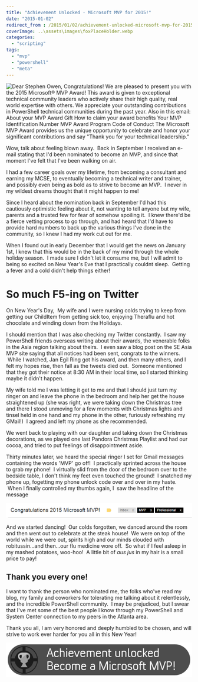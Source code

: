 ```yaml
---
title: "Achievement Unlocked - Microsoft MVP for 2015!"
date: "2015-01-02"
redirect_from : /2015/01/02/achievement-unlocked-microsoft-mvp-for-2015
coverImage: ..\assets\images\foxPlaceHolder.webp
categories: 
  - "scripting"
tags: 
  - "mvp"
  - "powershell"
  - "meta"
---
```


![Dear Stephen Owen,  Congratulations! We are pleased to present you with the 2015 Microsoft® MVP Award! This award is given to exceptional technical community leaders who actively share their high quality, real world expertise with others. We appreciate your outstanding contributions in PowerShell technical communities during the past year.  Also in this email: About your MVP Award Gift How to claim your award benefits Your MVP Identification Number MVP Award Program Code of Conduct The Microsoft MVP Award provides us the unique opportunity to celebrate and honor your significant contributions and say "Thank you for your technical leadership."](../assets/images/2015/01/images/mvp_award_screenshot1.png)

Wow, talk about feeling blown away.  Back in September I received an e-mail stating that I'd been nominated to become an MVP, and since that moment I've felt that I've been walking on air.

I had a few career goals over my lifetime, from becoming a consultant and earning my MCSE, to eventually becoming a technical writer and trainer, and possibly even being as bold as to strive to become an MVP.  I never in my wildest dreams thought that it might happen to me!

Since I heard about the nomination back in September I'd had this cautiously optimistic feeling about it, not wanting to tell anyone but my wife, parents and a trusted few for fear of somehow spoiling it.  I knew there'd be a fierce vetting process to go through, and had heard that I'd have to provide hard numbers to back up the various things I've done in the community, so I knew I had my work cut out for me.

When I found out in early December that I would get the news on January 1st, I knew that this would be in the back of my mind through the whole holiday season.  I made sure I didn't let it consume me, but I will admit to being so excited on New Year's Eve that I practically couldnt sleep.  Getting a fever and a cold didn't help things either!

# So much F5-ing on Twitter

On New Year's Day,  My wife and I were nursing colds trying to keep from getting our ChildItem from getting sick too, enjoying Theraflu and hot chocolate and winding down from the Holidays.

I should mention that I was also checking my Twitter constantly.  I saw my PowerShell friends overseas writing about their awards, the venerable folks in the Asia region talking about theirs.  I even saw a blog post on the SE Asia MVP site saying that all notices had been sent, congrats to the winners.  While I watched, Jan Egil Ring got his award, and then many others, and I felt my hopes rise, then fall as the tweets died out.  Someone mentioned that they got their notice at 8:30 AM in their local time, so I started thinking maybe it didn't happen.

My wife told me I was letting it get to me and that I should just turn my ringer on and leave the phone in the bedroom and help her get the house straightened up (she was right, we were taking down the Christmas tree and there I stood unmoving for a few moments with Christmas lights and tinsel held in one hand and my phone in the other, furiously refreshing my GMail!)  I agreed and left my phone as she recommended.

We went back to playing with our daughter and taking down the Christmas decorations, as we played one last Pandora Christmas Playlist and had our cocoa, and tried to put feelings of disappointment aside.

Thirty minutes later, we heard the special ringer I set for Gmail messages containing the words 'MVP' go off!  I practically sprinted across the house to grab my phone!  I virtually slid from the door of the bedroom over to the bedside table, I don't think my feet even touched the ground!  I snatched my phone up, fogetting my phone unlock code over and over in my haste.  When I finally controlled my thumbs again, I  saw the headline of the message

![](../assets/images/2015/01/images/mvp_award_screenshot_header.png)

And we started dancing!  Our colds forgotten, we danced around the room and then went out to celebrate at the steak house!  We were on top of the world while we were out, spirits high and our minds clouded with robitussin...and then...our flu medicine wore off.  So what if I feel asleep in my mashed potatoes, woo-hoo!  A little bit of _aus jus_ in my hair is a small price to pay!

## Thank you every one!

I want to thank the person who nominated me, the folks who've read my blog, my family and coworkers for tolerating me talking about it relentlessly, and the incredible PowerShell community.  I may be prejudiced, but I swear that I've met some of the best people I know through my PowerShell and System Center connection to my peers in the Atlanta area.

Thank you all, I am very honored and deeply humbled to be chosen, and will strive to work ever harder for you all in this New Year!

![Become A MVP](../assets/images/2015/01/images/become-a-mvp.png)

